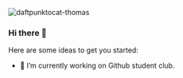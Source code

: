 ![daftpunktocat-thomas](https://user-images.githubusercontent.com/60494696/113664348-38c59d80-96c9-11eb-98b0-c259e22b945e.gif)
### Hi there 👋



Here are some ideas to get you started:

- 🔭 I’m currently working on Github student club.

